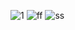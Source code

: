![1](https://github.com/mohamedabdeddine/flutter/assets/64565671/7721dda4-9bec-48cc-b7e8-7d97b323e186)
![ff](https://github.com/mohamedabdeddine/flutter/assets/64565671/7bdb7ce3-2a80-4bce-9462-db764500bf43)
![ss](https://github.com/mohamedabdeddine/flutter/assets/64565671/3d65e61a-f42a-4c70-979a-3713b7ae1ecc)
